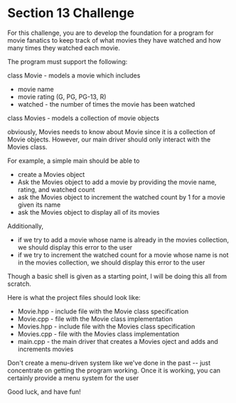 # Section 13 Challenge

For this challenge, you are to develop the foundation for a program
for movie fanatics to keep track of what movies they have watched
and how many times they watched each movie.

The program must support the following:

class Movie - models a movie which includes
- movie name
- movie rating (G, PG, PG-13, R)
- watched - the number of times the movie has been watched

class Movies - models a collection of movie objects

obviously, Movies needs to know about Movie since it is a collection of Movie objects.
However, our main driver should only interact with the Movies class.

For example, a simple main should be able to
- create a Movies object
- Ask the Movies object to add a movie by providing the movie name, rating, and watched count
- ask the Movies object to increment the watched count by 1 for a movie given its name
- ask the Movies object to display all of its movies

Additionally,
- if we try to add a movie whose name is already in the movies collection,
we should display this error to the user
- if we try to increment the watched count for a movie whose name is not in the movies
collection, we should display this error to the user

Though a basic shell is given as a starting point, I will be doing this all from scratch.

Here is what the project files should look like:
- Movie.hpp - include file with the Movie class specification
- Movie.cpp - file with the Movie class implementation
- Movies.hpp - include file with the Movies class specification
- Movies.cpp - file with the Movies class implementation
- main.cpp - the main driver that creates a Movies oject and adds and increments movies

Don't create a menu-driven system like we've done in the past -- just concentrate on getting
the program working. Once it is working, you can certainly provide a menu system for the user

Good luck, and have fun!
